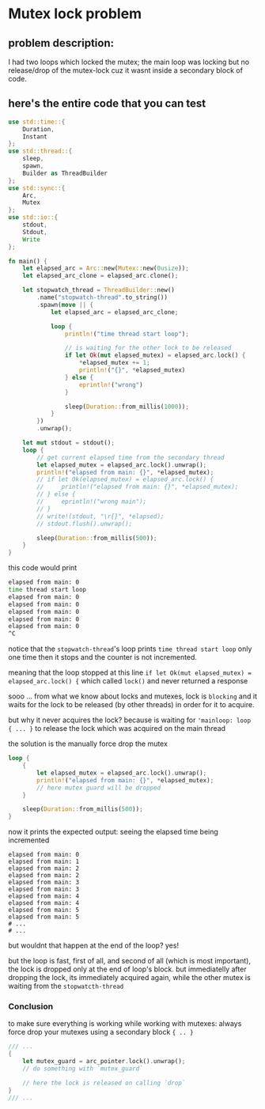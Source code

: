 
# Mutex lock problem

## problem description:
I had two loops which locked the mutex;
the main loop was locking but no release/drop of the mutex-lock cuz it wasnt inside a secondary block of code.

## here's the entire code that you can test
```rs
use std::time::{
    Duration,
    Instant
};
use std::thread::{
    sleep,
    spawn,
    Builder as ThreadBuilder
};
use std::sync::{
    Arc,
    Mutex
};
use std::io::{
    stdout,
    Stdout,
    Write
};

fn main() {
    let elapsed_arc = Arc::new(Mutex::new(0usize));
    let elapsed_arc_clone = elapsed_arc.clone();

    let stopwatch_thread = ThreadBuilder::new()
        .name("stopwatch-thread".to_string())
        .spawn(move || {
            let elapsed_arc = elapsed_arc_clone;

            loop {
                println!("time thread start loop");

                // is waiting for the other lock to be released
                if let Ok(mut elapsed_mutex) = elapsed_arc.lock() {
                    *elapsed_mutex += 1;
                    println!("{}", *elapsed_mutex)
                } else {
                    eprintln!("wrong")
                }

                sleep(Duration::from_millis(1000));
            }
        })
        .unwrap();

    let mut stdout = stdout();
    loop {
        // get current elapsed time from the secondary thread
        let elapsed_mutex = elapsed_arc.lock().unwrap();
        println!("elapsed from main: {}", *elapsed_mutex);
        // if let Ok(elapsed_mutex) = elapsed_arc.lock() {
        //     println!("elapsed from main: {}", *elapsed_mutex);
        // } else {
        //     eprintln!("wrong main");
        // }
        // write!(stdout, "\r{}", *elapsed);
        // stdout.flush().unwrap();

        sleep(Duration::from_millis(500));
    }
}
```
this code would print
```sh
elapsed from main: 0
time thread start loop
elapsed from main: 0
elapsed from main: 0
elapsed from main: 0
elapsed from main: 0
elapsed from main: 0
^C
```
notice that the `stopwatch-thread`'s loop prints `time thread start loop` only one time then it stops and the counter is not incremented.

meaning that the loop stopped at this line
`if let Ok(mut elapsed_mutex) = elapsed_arc.lock() {`
which called `lock()` and never returned a response

sooo ... from what we know about locks and mutexes, lock is `blocking` and it waits for the lock to be released (by other threads) in order for it to acquire.

but why it never acquires the lock? because is waiting for `'mainloop: loop { ... }` to release the lock which was acquired on the main thread

the solution is the manually force drop the mutex
```rs
loop {
    {
        let elapsed_mutex = elapsed_arc.lock().unwrap();
        println!("elapsed from main: {}", *elapsed_mutex);
        // here mutex guard will be dropped
    }

    sleep(Duration::from_millis(500));
}
```
now it prints the expected output: seeing the elapsed time being incremented
```shell
elapsed from main: 0
elapsed from main: 1
elapsed from main: 2
elapsed from main: 2
elapsed from main: 3
elapsed from main: 3
elapsed from main: 4
elapsed from main: 4
elapsed from main: 5
elapsed from main: 5
# ...
# ...
```

but wouldnt that happen at the end of the loop? yes!

but the loop is fast, first of all, and second of all (which is most important), the lock is dropped only at the end of loop's block. but immediatelly after dropping the lock, its immediately acquired again, while the other mutex is waiting from the `stopwatcth-thread`

### Conclusion
to make sure everything is working while working with mutexes: always force drop your mutexes using a secondary block `{ .. }`
```rust
/// ...
{
    let mutex_guard = arc_pointer.lock().unwrap();
    // do something with `mutex_guard`

    // here the lock is released on calling `drop`
}
/// ...
```
